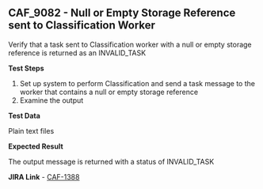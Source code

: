 ## CAF_9082 - Null or Empty Storage Reference sent to Classification Worker ##

Verify that a task sent to Classification worker with a null or empty storage reference is returned as an INVALID_TASK

**Test Steps**

1. Set up system to perform Classification and send a task message to the worker that contains a null or empty storage reference
2. Examine the output

**Test Data**

Plain text files

**Expected Result**

The output message is returned with a status of INVALID_TASK

**JIRA Link** - [CAF-1388](https://jira.autonomy.com/browse/CAF-1388)




